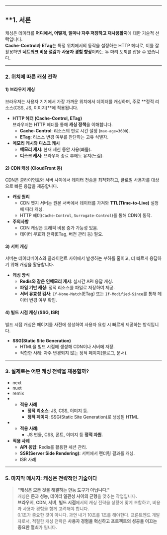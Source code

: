
---

## **1. 서론

캐싱은 데이터를 **어디에서, 어떻게, 얼마나 자주 저장하고 재사용할지**에 대한 기술적 선택입니다.  
**Cache-Control**과 **ETag**는 특정 위치에서의 동작을 설정하는 HTTP 헤더로, 이를 잘 활용하면 **네트워크 비용 절감**과 **사용자 경험 향상**이라는 두 마리 토끼를 잡을 수 있습니다.

---

### **2. 위치에 따른 캐싱 전략**

#### **1) 브라우저 캐싱**

브라우저는 사용자 기기에서 가장 가까운 위치에서 데이터를 캐싱하며, 주로 **정적 리소스(CSS, JS, 이미지)**에 적용됩니다.

- **HTTP 헤더 (Cache-Control, ETag)**  
    브라우저는 HTTP 헤더를 통해 **캐싱 정책**을 이해합니다.
    - **Cache-Control**: 리소스의 만료 시간 설정 (`max-age=3600`).
    - **ETag**: 리소스 변경 여부를 판단하는 고유 식별자.
- **메모리 캐시와 디스크 캐시**
    - **메모리 캐시**: 현재 세션 동안 사용(빠름).
    - **디스크 캐시**: 브라우저 종료 후에도 유지(느림).

#### **2) CDN 캐싱 (CloudFront 등)**

CDN은 클라이언트와 서버 사이에서 데이터 전송을 최적화하고, 글로벌 사용자를 대상으로 빠른 응답을 제공합니다.

- **캐싱 원리**
    - CDN 엣지 서버는 원본 서버에서 데이터를 가져와 **TTL(Time-to-Live)** 설정에 따라 캐싱.
    - HTTP 헤더(`Cache-Control`, `Surrogate-Control`)를 통해 CDN이 동작.
- **주의사항**
    - CDN 캐싱은 트래픽 비용 증가 가능성 있음.
    - 데이터 무효화 전략(ETag, 버전 관리 등) 필요.

#### **3) 서버 캐싱**

서버는 데이터베이스와 클라이언트 사이에서 발생하는 부하를 줄이고, 더 빠르게 응답하기 위해 캐싱을 활용합니다.

- **캐싱 방식**
    - **Redis와 같은 인메모리 캐시**: 실시간 API 응답 캐싱.
    - **파일 기반 캐싱**: 정적 리소스를 파일로 저장하여 제공.
    - **서버 유효성 검사**: `If-None-Match`(ETag) 또는 `If-Modified-Since`를 통해 데이터 변경 여부 확인.


#### **4) 빌드 시점 캐싱 (SSG, ISR)**

빌드 시점 캐싱은 페이지를 사전에 생성하여 사용자 요청 시 빠르게 제공하는 방식입니다.

- **SSG(Static Site Generation)**
    - HTML을 빌드 시점에 생성해 CDN이나 서버에 저장.
    - 적합한 사례: 자주 변경되지 않는 정적 페이지(블로그, 문서).
---

### **3. 실제로는 어떤 캐싱 전략을 채용할까?**
- next
- nuxt
- remix
- - **적용 사례**
    - **정적 리소스**: JS, CSS, 이미지 등.
    - **정적 페이지**: SSG(Static Site Generation)로 생성된 HTML.
- - **적용 사례**:
    - JS 번들, CSS, 폰트, 이미지 등 **정적 자원**.
- **적용 사례**
    - **API 응답**: Redis를 활용한 세션 관리.
    - **SSR(Server Side Rendering)**: 서버에서 렌더링 결과를 캐싱.
    - ISR 사례

---
### **5. 마지막 메시지: 캐싱은 전략적인 기술이다**

> **"캐싱은 모든 것을 해결하는 만능 도구가 아닙니다."**  
> 캐싱은 **돈과 성능, 데이터 일관성 사이의 균형**을 맞추는 작업입니다.  
> **브라우저**, **CDN**, **서버**, **빌드 시점**에서의 캐싱 전략을 상황에 맞게 조합하고, 비용과 사용자 경험을 함께 고려해야 합니다.  
> 0.1초가 중요한 것이 아니다. 과연 내가 10초를 1초를 해야한다.
> 프론트엔드 개발자로서, 적절한 캐싱 전략은 **사용자 경험을 혁신하고 프로젝트의 성공을 이끄는 중요한 열쇠**가 됩니다.